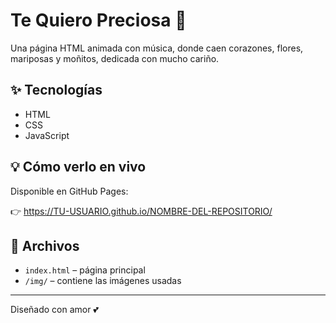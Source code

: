 # Te Quiero Preciosa 💖

Una página HTML animada con música, donde caen corazones, flores, mariposas y moñitos, dedicada con mucho cariño.

## ✨ Tecnologías
- HTML
- CSS
- JavaScript

## 💡 Cómo verlo en vivo
Disponible en GitHub Pages:

👉 https://TU-USUARIO.github.io/NOMBRE-DEL-REPOSITORIO/

## 📁 Archivos
- `index.html` – página principal
- `/img/` – contiene las imágenes usadas

---

Diseñado con amor 💕
